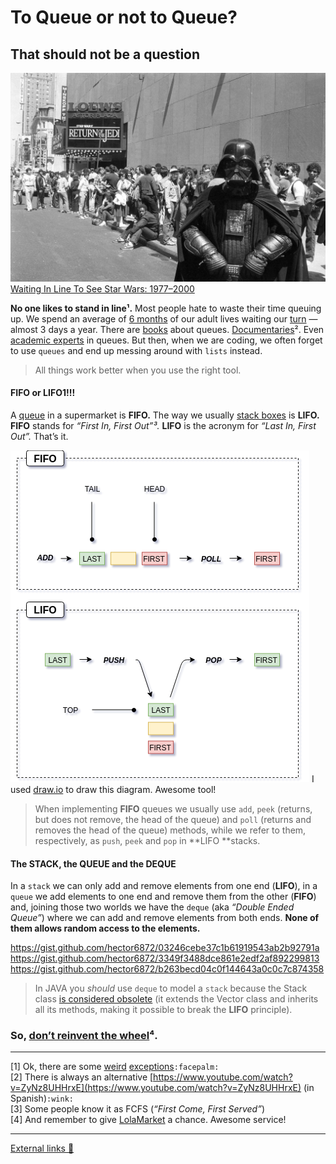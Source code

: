 # To Queue or not to Queue?
## That should not be a question

![](art/1.jpeg)<span class="figcaption_hack">[Waiting In Line To See Star Wars: 1977–2000](https://flashbak.com/waiting-in-line-to-see-star-wars-1977-2000-26505/)</span>

**No one likes to stand in line¹.** Most people hate to waste their time queuing up. We spend an average of [6 months](https://www.mirror.co.uk/news/uk-news/fascinating-facts-about-how-we-spend-the-days-410973) of our adult lives waiting our [turn](http://www.dailymail.co.uk/travel/travel_news/article-3269123/How-time-spending-line-Infographic-reveals-hours-wasted-queuing-world-s-popular-tourist-attractions-s-Rome-patience-needed.html) — almost 3 days a year. There are [books](https://www.amazon.com/Does-Other-Line-Always-Faster/dp/0761181229) about queues. [Documentaries](https://www.imdb.com/title/tt7663984/)². Even [academic experts](https://www.youtube.com/watch?v=_CBD2z51u5c) in queues. But then, when we are coding, we often forget to use `queues` and end up messing around with `lists` instead.

> All things work better when you use the right tool.

#### FIFO or LIFO1!!!

A [queue](https://www.youtube.com/watch?v=IPxBKxU8GIQ) in a supermarket is **FIFO.** The way we usually [stack boxes](https://media.giphy.com/media/8RH4MrJPTnVRK/giphy.gif) is **LIFO.** **FIFO** stands for *“First In, First Out”³.* **LIFO** is the acronym for *“Last In, First Out”.* That’s it.

![](art/2.png)
<span class="figcaption_hack">I used [draw.io](https://www.draw.io/) to draw this diagram. Awesome tool!</span>

> When implementing **FIFO** queues we usually use `add`, `peek` (returns, but does not remove, the head of the queue) and `poll` (returns and removes the head of the queue) methods, while we refer to them, respectively, as `push`, `peek` and `pop` in **LIFO **stacks.

#### The STACK, the QUEUE and the DEQUE

In a `stack` we can only add and remove elements from one end (**LIFO**), in a `queue` we add elements to one end and remove them from the other (**FIFO**) and, joining those two worlds we have the `deque` (aka *“Double Ended Queue”*) where we can add and remove elements from both ends. **None of them allows random access to the elements.**

https://gist.github.com/hector6872/03246cebe37c1b61919543ab2b92791a
https://gist.github.com/hector6872/3349f3488dce861e2edf2af892299813
https://gist.github.com/hector6872/b263becd04c0f144643a0c0c7c874358

> In JAVA you *should* use `deque` to model a `stack` because the Stack class [is considered obsolete](https://keithwilliamstechblog.wordpress.com/2016/02/13/why-the-java-stack-class-is-bad/) (it extends the Vector class and inherits all its methods, making it possible to break the **LIFO** principle).

### So, [don’t reinvent the wheel](https://media.giphy.com/media/d3mlE7uhX8KFgEmY/source.gif)⁴.

*****

[1] Ok, there are some [weird](https://www.theatlantic.com/technology/archive/2011/10/how-long-people-waited-be-first-line-buy-apple-products/337087/) [exceptions](https://www.independent.co.uk/life-style/gadgets-and-tech/news/iphone-x-latest-updates-news-apple-fans-queuing-photos-world-get-new-phone-a8035321.html)`:facepalm:`<br> [2] There is always an alternative [https://www.youtube.com/watch?v=ZyNz8UHHrxE](https://www.youtube.com/watch?v=ZyNz8UHHrxE) (in Spanish)`:wink:`<br> [3] Some people know it as FCFS (*“First Come, First Served”*)<br> [4] And remember to give [LolaMarket](https://lolamarket.com/) a chance. Awesome service!

*****

[External links 👀](https://gist.github.com/hector6872/014457aa59de0d78abb0f35e028760ca)
